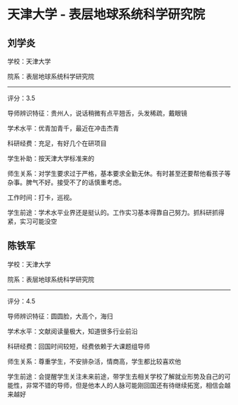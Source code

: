 # 天津大学 - 表层地球系统科学研究院

## 刘学炎

学校：天津大学

院系：表层地球系统科学研究院

* * *

评分：3.5

导师辨识特征：贵州人，说话稍微有点平翘舌，头发稀疏，戴眼镜

学术水平：优青加青千，最近在冲击杰青

科研经费：充足，有好几个在研项目

学生补助：按天津大学标准来的

师生关系：对学生要求过于严格，基本要求全勤无休。有时甚至还要帮他看孩子等杂事。脾气不好。接受不了的话慎重考虑。

工作时间：打卡，巡视。

学生前途：学术水平业界还是挺认的。工作实习基本得靠自己努力。抓科研抓得紧，实习可能没空

## 陈铁军

学校：天津大学

院系：表层地球系统科学研究院

* * *

评分：4.5

导师辨识特征：圆圆脸，大高个，海归

学术水平：文献阅读量极大，知道很多行业前沿

科研经费：回国时间较短，经费依赖于大课题组导师

师生关系：尊重学生，不安排杂活，情商高，学生都比较喜欢他

学生前途：会提醒学生关注未来前途，带学生去相关学校了解就业形势及自己的可能性，非常不错的导师，但是他本人的人脉可能刚回国还有待继续拓宽，相信会越来越好